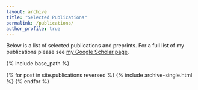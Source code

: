```yaml
---
layout: archive
title: "Selected Publications"
permalink: /publications/
author_profile: true
---
```

Below is a list of selected publications and preprints. For a full list of my publications please see [my Google Scholar page](https://scholar.google.com/citations?user=HTLatcMAAAAJ&hl=en).


<!-- {% if author.googlescholar %}
  You can also find my articles on <u><a href="{{author.googlescholar}}">my Google Scholar profile</a>.</u>
{% endif %} -->

{% include base_path %}

{% for post in site.publications reversed %}
  {% include archive-single.html %}
{% endfor %}

